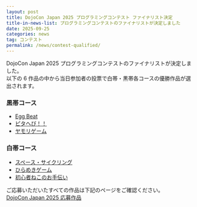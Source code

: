 ```yaml
---
layout: post
title: DojoCon Japan 2025 プログラミングコンテスト ファイナリスト決定
title-in-news-list: プログラミングコンテストのファイナリストが決定しました
date: 2025-09-25
categories: news
tag: コンテスト
permalink: /news/contest-qualified/
---
```


DojoCon Japan 2025 プログラミングコンテストのファイナリストが決定しました。<br>
以下の 6 作品の中から当日参加者の投票で白帯・黒帯各コースの優勝作品が選出されます。

### 黒帯コース

- <a href='https://protopedia.net/prototype/7466' target='_blank'>Egg Beat</a>
- <a href='https://protopedia.net/prototype/7430' target='_blank'>ピタへび！！</a>
- <a href='https://protopedia.net/prototype/7404' target='_blank'>ヤモリゲーム</a>

### 白帯コース

- <a href='https://protopedia.net/prototype/7434' target='_blank'>スペース・サイクリング</a>
- <a href='https://protopedia.net/prototype/7110' target='_blank'>ひらめきゲーム</a>
- <a href='https://protopedia.net/prototype/7425' target='_blank'>初心者ねこのお手伝い</a>

<p class='mt-6'>
  ご応募いただいたすべての作品は下記のページをご確認ください。<br>
  <a href='https://protopedia.net/event/dojocon2025' target='_blank'>DojoCon Japan 2025 応募作品</a>
</p>
